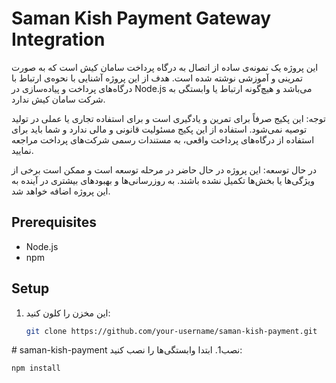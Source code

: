 # Saman Kish Payment Gateway Integration


این پروژه یک نمونه‌ی ساده از اتصال به درگاه پرداخت سامان کیش است که به صورت تمرینی و آموزشی نوشته شده است. هدف از این پروژه آشنایی با نحوه‌ی ارتباط با درگاه‌های پرداخت و پیاده‌سازی در Node.js می‌باشد و هیچ‌گونه ارتباط یا وابستگی به شرکت سامان کیش ندارد.

توجه: 
این پکیج صرفاً برای تمرین و یادگیری است و برای استفاده تجاری یا عملی در تولید توصیه نمی‌شود. استفاده از این پکیج مسئولیت قانونی و مالی ندارد و شما باید برای استفاده از درگاه‌های پرداخت واقعی، به مستندات رسمی شرکت‌های پرداخت مراجعه نمایید.

در حال توسعه:
این پروژه در حال حاضر در مرحله توسعه است و ممکن است برخی از ویژگی‌ها یا بخش‌ها تکمیل نشده باشند. به روزرسانی‌ها و بهبودهای بیشتری در آینده به این پروژه اضافه خواهد شد.

## Prerequisites

- Node.js
- npm

## Setup

1. این مخزن را کلون کنید:
   ```bash
   git clone https://github.com/your-username/saman-kish-payment.git
#   s a m a n - k i s h - p a y m e n t 
نصب1. ابتدا وابستگی‌ها را نصب کنید:
   ```bash
   npm install 
